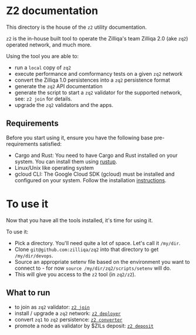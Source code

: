 # Z2 documentation

This directory is the house of the `z2` utility documentation.

`z2` is the in-house built tool to operate the Zilliqa's team Zilliqa 2.0 (ake `zq2`) operated network, and much more.

Using the tool you are able to:
- run a `local` copy of `zq2`
- execute performance and comformancy tests on a given `zq2` network
- convert the Zilliqa 1.0 persistences into a `zq2` persistence format
- generate the `zq2` API documentation
- generate the script to start a `zq2` validator for the supported network, see: `z2 join` for details.
- upgrade the `zq2` validators and the apps.

## Requirements

Before you start using it, ensure you have the following base pre-requirements satisfied:

- Cargo and Rust: You need to have Cargo and Rust installed on your system. You can install them using [rustup](https://rustup.sh).
- Linux/Unix like operating system
- gcloud CLI: The Google Cloud SDK (gcloud) must be installed and configured on your system. Follow the installation [instructions](https://cloud.google.com/sdk/docs/install).

# To use it

Now that you have all the tools installed, it's time for using it.

To use it:

 * Pick a directory. You'll need quite a lot of space. Let's call it `/my/dir`.
 * Clone `git@github.com:zilliqa/zq2` into that directory to get `/my/dir/devops`.
 * Source an appropriate setenv file based on the environment you want to connect to - for now `source /my/dir/zq2/scripts/setenv` will do.
 * This will give you access to the `z2` tool (in `zq2/z2`).

## What to run

- to join as `zq2` validator: [`z2 join`](./join.md)
- install / upgrade a `zq2` network: [`z2 deployer`](./deployer.md)
- convert `zq1` to `zq2` persistence: [`z2 converter` ](./converter.md)
- promote a node as validator by $ZILs deposit: [`z2 deposit` ](./deposit.md)
